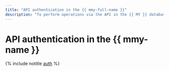 ```yaml
---
title: "API authentication in the {{ mmy-full-name }}"
description: "To perform operations via the API in the {{ MY }} database management service - {{ mmy-full-name }}, you need to obtain an IAM token for your account."
---
```


# API authentication in the {{ mmy-name }}

{% include notitle [auth](../../_includes/authentication.md) %}
